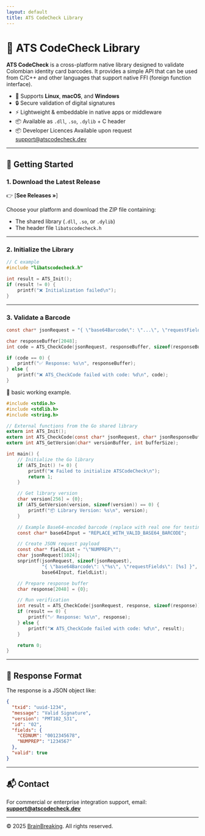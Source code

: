 ```yaml
---
layout: default
title: ATS CodeCheck Library
---
```


# 🧠 ATS CodeCheck Library

**ATS CodeCheck** is a cross-platform native library designed to validate Colombian identity card barcodes. It provides a simple API that can be used from C/C++ and other languages that support native FFI (foreign function interface).

- 🔄 Supports **Linux**, **macOS**, and **Windows**
- 🔒 Secure validation of digital signatures
- ⚡️ Lightweight & embeddable in native apps or middleware
- 📦 Available as `.dll`, `.so`, `.dylib` + C header
- 📦 Developer Licences Available upon request support@atscodecheck.dev

---

## 🚀 Getting Started

### 1. Download the Latest Release

👉 [**See Releases »**]

Choose your platform and download the ZIP file containing:
- The shared library (`.dll`, `.so`, or `.dylib`)
- The header file `libatscodecheck.h`

---

### 2. Initialize the Library

```c
// C example
#include "libatscodecheck.h"

int result = ATS_Init();
if (result != 0) {
    printf("❌ Initialization failed\n");
}
```

---

### 3. Validate a Barcode

```c
const char* jsonRequest = "{ \"base64Barcode\": \"...\", \"requestFields\": [\"CEDNUM\", \"NUMPREP\"] }";

char responseBuffer[2048];
int code = ATS_CheckCode(jsonRequest, responseBuffer, sizeof(responseBuffer));

if (code == 0) {
    printf("✅ Response: %s\n", responseBuffer);
} else {
    printf("❌ ATS_CheckCode failed with code: %d\n", code);
}
```

🧪 basic working example.

```c
#include <stdio.h>
#include <stdlib.h>
#include <string.h>

// External functions from the Go shared library
extern int ATS_Init();
extern int ATS_CheckCode(const char* jsonRequest, char* jsonResponseBuffer, int bufferSize);
extern int ATS_GetVersion(char* versionBuffer, int bufferSize);

int main() {
    // Initialize the Go library
    if (ATS_Init() != 0) {
        printf("❌ Failed to initialize ATSCodeCheck\n");
        return 1;
    }

    // Get library version
    char version[256] = {0};
    if (ATS_GetVersion(version, sizeof(version)) == 0) {
        printf("📦 Library Version: %s\n", version);
    }

    // Example Base64-encoded barcode (replace with real one for testing)
    const char* base64Input = "REPLACE_WITH_VALID_BASE64_BARCODE";

    // Create JSON request payload
    const char* fieldList = "\"NUMPREP\"";
    char jsonRequest[1024];
    snprintf(jsonRequest, sizeof(jsonRequest),
             "{ \"base64Barcode\": \"%s\", \"requestFields\": [%s] }",
             base64Input, fieldList);

    // Prepare response buffer
    char response[2048] = {0};

    // Run verification
    int result = ATS_CheckCode(jsonRequest, response, sizeof(response));
    if (result == 0) {
        printf("✅ Response: %s\n", response);
    } else {
        printf("❌ ATS_CheckCode failed with code: %d\n", result);
    }

    return 0;
}

```


---

## 📄 Response Format

The response is a JSON object like:

```json
{
  "txid": "uuid-1234",
  "message": "Valid Signature",
  "version": "PMT102_531",
  "id": "02",
  "fields": {
    "CEDNUM": "0012345678",
    "NUMPREP": "1234567"
  },
  "valid": true
}
```

---

## 📬 Contact

For commercial or enterprise integration support, email:  
**support@atscodecheck.dev**

---

© 2025 [BrainBreaking](https://github.com/BrainBreaking). All rights reserved.